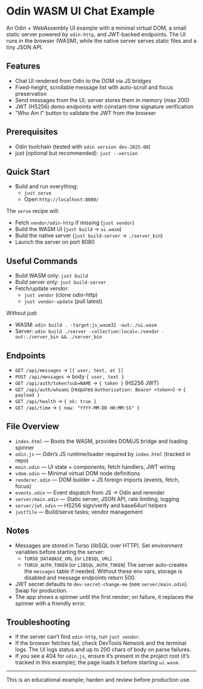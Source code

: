 # Odin WASM UI Chat Example

An Odin + WebAssembly UI example with a minimal virtual DOM, a small static server powered by `odin-http`, and JWT-backed endpoints. The UI runs in the browser (WASM), while the native server serves static files and a tiny JSON API.

## Features

- Chat UI rendered from Odin to the DOM via JS bridges
- Fixed-height, scrollable message list with auto-scroll and focus preservation
- Send messages from the UI; server stores them in memory (max 200)
- JWT (HS256) demo endpoints with constant-time signature verification
- “Who Am I” button to validate the JWT from the browser

## Prerequisites

- Odin toolchain (tested with `odin version dev-2025-08`)
- just (optional but recommended): `just --version`

## Quick Start

- Build and run everything:
  - `just serve`
  - Open `http://localhost:8080/`

The `serve` recipe will:
- Fetch `vendor/odin-http` if missing (`just vendor`)
- Build the WASM UI (`just build` → `ui.wasm`)
- Build the native server (`just build-server` → `./server_bin`)
- Launch the server on port 8080

## Useful Commands

- Build WASM only: `just build`
- Build server only: `just build-server`
- Fetch/update vendor:
  - `just vendor` (clone odin-http)
  - `just vendor-update` (pull latest)

Without just:
- WASM: `odin build . -target:js_wasm32 -out:./ui.wasm`
- Server: `odin build ./server -collection:local=./vendor -out:./server_bin && ./server_bin`

## Endpoints

- `GET /api/messages` → `[{ user, text, at }]`
- `POST /api/messages` → body `{ user, text }`
- `GET /api/auth/token?sub=NAME` → `{ token }` (HS256 JWT)
- `GET /api/auth/whoami` (requires `Authorization: Bearer <token>`) → `{ payload }`
- `GET /api/health` → `{ ok: true }`
- `GET /api/time` → `{ now: "YYYY-MM-DD HH:MM:SS" }`

## File Overview

- `index.html` — Boots the WASM, provides DOM/JS bridge and loading spinner
- `odin.js` — Odin’s JS runtime/loader required by `index.html` (tracked in repo)
- `main.odin` — UI state + components; fetch handlers, JWT wiring
- `vdom.odin` — Minimal virtual DOM node definitions
- `renderer.odin` — DOM builder + JS foreign imports (events, fetch, focus)
- `events.odin` — Event dispatch from JS → Odin and rerender
- `server/main.odin` — Static server, JSON API, rate limiting, logging
- `server/jwt.odin` — HS256 sign/verify and base64url helpers
- `justfile` — Build/serve tasks; vendor management

## Notes

- Messages are stored in Turso (libSQL over HTTP). Set environment variables before starting the server:
  - `TURSO_DATABASE_URL` (or `LIBSQL_URL`)
  - `TURSO_AUTH_TOKEN` (or `LIBSQL_AUTH_TOKEN`)
  The server auto-creates the `messages` table if needed. Without these env vars, storage is disabled and message endpoints return 500.
- JWT secret defaults to `dev-secret-change-me` (see `server/main.odin`). Swap for production.
- The app shows a spinner until the first render; on failure, it replaces the spinner with a friendly error.

## Troubleshooting

- If the server can’t find `odin-http`, run `just vendor`.
- If the browser fetches fail, check DevTools Network and the terminal logs. The UI logs status and up to 200 chars of body on parse failures.
- If you see a 404 for `odin.js`, ensure it’s present in the project root (it’s tracked in this example); the page loads it before starting `ui.wasm`.

---
This is an educational example; harden and review before production use.
